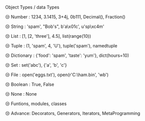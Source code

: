 Object Types / data Types

😒 Number : 1234, 3.1415, 3+4j, 0b111, Decimal(), Fraction()

😒 String : 'spam', "Bob's", b'a\x01c', u'sp\xc4m'

😒 List : [1, [2, 'three'], 4.5], list(range(10))

😒 Tuple : (1, 'spam', 4, 'U'), tuple('spam'), namedtuple

😒 Dictionary : {'food': 'spam', 'taste': 'yum'}, dict(hours=10)

😒 Set : set('abc'), {'a', 'b', 'c'}

😒 File : open('eggs.txt'), open(r'C:\ham.bin', 'wb')

😒 Boolean : True, False

😒 None : None

😒 Funtions, modules, classes

😒 Advance: Decorators, Generators, Iterators, MetaProgramming